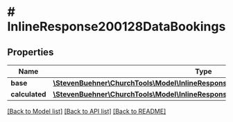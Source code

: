 # # InlineResponse200128DataBookings

## Properties

Name | Type | Description | Notes
------------ | ------------- | ------------- | -------------
**base** | [**\StevenBuehner\ChurchTools\Model\InlineResponse200128DataBase**](InlineResponse200128DataBase.md) |  | [optional]
**calculated** | [**\StevenBuehner\ChurchTools\Model\InlineResponse200128DataAppointmentCalculated**](InlineResponse200128DataAppointmentCalculated.md) |  | [optional]

[[Back to Model list]](../../README.md#models) [[Back to API list]](../../README.md#endpoints) [[Back to README]](../../README.md)
